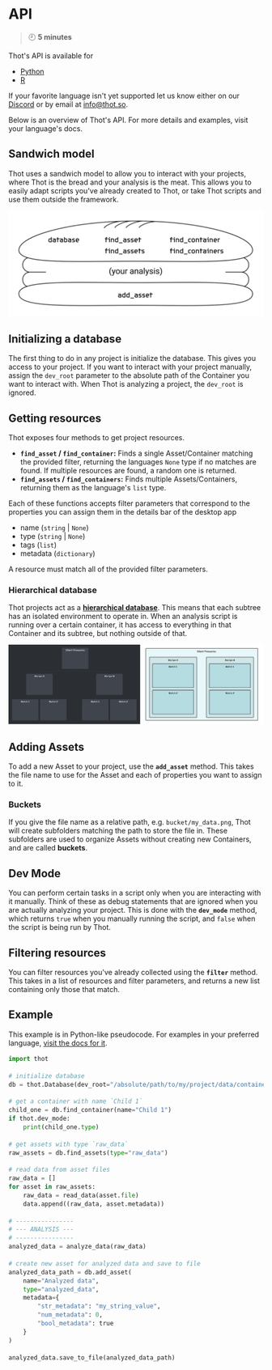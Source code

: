 # API
> :clock9: **5 minutes**

Thot's API is available for
+ [Python](python)
+ [R](r)

If your favorite language isn't yet supported let us know either on our [Discord](https://discord.gg/Kv2c5XynfV) or by email at <info@thot.so>.

Below is an overview of Thot's API. For more details and examples, visit your language's docs.

## Sandwich model
Thot uses a sandwich model to allow you to interact with your projects, where Thot is the bread and your analysis is the meat.
This allows you to easily adapt scripts you've already created to Thot, or take Thot scripts and use them outside the framework.

![Thot's API sandwich model](images/sandwich_model.png)

## Initializing a database
The first thing to do in any project is initialize the database. This gives you access to your project.
If you want to interact with your project manually, assign the `dev_root` parameter to the absolute path of the Container you want to interact with. When Thot is analyzing a project, the `dev_root` is ignored.

## Getting resources
Thot exposes four methods to get project resources.
+ **`find_asset` / `find_container`:** Finds a single Asset/Container matching the provided filter, returning the languages `None` type if no matches are found.
If multiple resources are found, a random one is returned.
+ **`find_assets` / `find_containers`:** Finds multiple Assets/Containers, returning them as the language's `list` type.

Each of these functions accepts filter parameters that correspond to the properties you can assign them in the details bar of the desktop app
+ name  (`string` | `None`)
+ type (`string` | `None`)
+ tags (`list`)
+ metadata (`dictionary`)

A resource must match all of the provided filter parameters.

### Hierarchical database
Thot projects act as a [**hierarchical database**](https://en.wikipedia.org/wiki/Hierarchical_database_model). This means that each subtree has an isolated environment to operate in. When an analysis script is running over a certain container, it has access to everything in that Container and its subtree, but nothing outside of that.

![Example of hierarchical database](images/hierarchical_database.png)

## Adding Assets
To add a new Asset to your project, use the **`add_asset`** method.
This takes the file name to use for the Asset and each of properties you want to assign to it.

### Buckets
If you give the file name as a relative path, e.g. `bucket/my_data.png`, Thot will create subfolders matching the path to store the file in. These subfolders are used to organize Assets without creating new Containers, and are called **buckets**.

## Dev Mode
You can perform certain tasks in a script only when you are interacting with it manually.
Think of these as debug statements that are ignored when you are actually analyzing your project.
This is done with the **`dev_mode`** method, which returns `true` when you manually running the script, and `false` when the script is being run by Thot.

## Filtering resources
You can filter resources you've already collected using the **`filter`** method. This takes in a list of resources and filter parameters, and returns a new list containing only those that match.

## Example
This example is in Python-like pseudocode. For examples in your preferred language, [visit the docs for it](#api).

```python
import thot

# initialize database
db = thot.Database(dev_root="/absolute/path/to/my/project/data/container")

# get a container with name `Child 1`
child_one = db.find_container(name="Child 1")
if thot.dev_mode:
    print(child_one.type)

# get assets with type `raw_data`
raw_assets = db.find_assets(type="raw_data")

# read data from asset files
raw_data = []
for asset in raw_assets:
    raw_data = read_data(asset.file)
    data.append((raw_data, asset.metadata))

# ----------------
# --- ANALYSIS ---
# ----------------
analyzed_data = analyze_data(raw_data)

# create new asset for analyzed data and save to file
analyzed_data_path = db.add_asset(
    name="Analyzed data",
    type="analyzed_data",
    metadata={
        "str_metadata": "my_string_value",
        "num_metadata": 0,
        "bool_metadata": true
    }
)

analyzed_data.save_to_file(analyzed_data_path)
```
